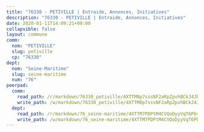 ```yaml
---
title: "76330 - PETIVILLE | Entraide, Annonces, Initiatives"
description: "76330 - PETIVILLE | Entraide, Annonces, Initiatives"
date: 2020-01-11T14:09:21+09:00
collapsible: false
layout: commune
comm:
  nom: "PETIVILLE"
  slug: petiville
  cp: "76330"
dept:
  nom: "Seine-Maritime"
  slug: seine-maritime
  num: "76"
peerpad:
  comm:
    read_path: /r/markdown/76330_petiville/4XTTM8p7sssNF2aRpZpvhBCkJ4Jk443vzR771e5QhJvRZqYY1
    write_path: /w/markdown/76330_petiville/4XTTM8p7sssNF2aRpZpvhBCkJ4Jk443vzR771e5QhJvRZqYY1-K3TgU5NwviQdH5yT8SibABvLN7opRgvQjySS1khyBAi97UTzDzeNbmZ7HamL9VTjUYzpKNKFVaLbSrVJKLUrxKb9uZo1vJd8DXnGVSRbRxQp8ouEFKzmQb4VHzeRjyvCtpwPY4Xs
  dept:
    read_path: /r/markdown/76_seine-maritime/4XTTM7PDPtM4CVQoDyyVqT6Pbvj1SVtndpXJdTDsc7xwdMTdt
    write_path: /w/markdown/76_seine-maritime/4XTTM7PDPtM4CVQoDyyVqT6Pbvj1SVtndpXJdTDsc7xwdMTdt-K3TgUmo7Qwp8ZQz8qKFjC8WCY27ypEpX2c8BXeSV9rrPY1zRZn2SrYwkBXF8VnHkcepiXsccFfKHYuT2JNgSMXxLRaUGRu6o5B3BB15nZxEho97cTz3yC4eRTX4hZM1hcyAZrn8r
---
```


